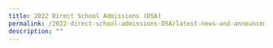 ```yaml
---
title: 2022 Direct School Admissions (DSA)
permalink: /2022-direct-school-admissions-DSA/latest-news-and-announcements/permalink
description: ""
---
```

